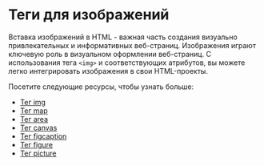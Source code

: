 # Теги для изображений

Вставка изображений в HTML - важная часть создания визуально привлекательных и информативных веб-страниц. Изображения играют ключевую роль в визуальном оформлении веб-страниц. С использования тега ``<img>`` и соответствующих атрибутов, вы можете легко интегрировать изображения в свои HTML-проекты.

Посетите следующие ресурсы, чтобы узнать больше:

- [Тег img](Tag%20<img>/README.md)
- [Тег map](Tag%20<map>/README.md)
- [Тег area](Tag%20<area>/README.md)
- [Тег canvas](Tag%20<canvas>/README.md)
- [Тег figcaption](Tag%20<figcaption>/README.md)
- [Тег figure](Tag%20<figure>/README.md)
- [Тег picture](Tag%20<picture>/README.md)